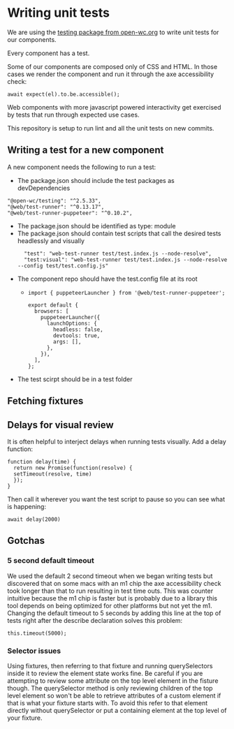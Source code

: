# Writing unit tests

We are using the <a href="https://open-wc.org/docs/testing/testing-package/">testing package from open-wc.org</a> to write unit tests for our components.

Every component has a test. 

Some of our components are composed only of CSS and HTML. In those cases we render the component and run it through the axe accessibility check:

```
await expect(el).to.be.accessible();
```

Web components with more javascript powered interactivity get exercised by tests that run through expected use cases.

This repository is setup to run lint and all the unit tests on new commits.

## Writing a test for a new component

A new component needs the following to run a test:
- The package.json should include the test packages as devDependencies
```
"@open-wc/testing": "^2.5.33",
"@web/test-runner": "^0.13.17",
"@web/test-runner-puppeteer": "^0.10.2",
```
- The package.json should be identified as type: module
- The package.json should contain test scripts that call the desired tests headlessly and visually
  ```
    "test": "web-test-runner test/test.index.js --node-resolve",
    "test:visual": "web-test-runner test/test.index.js --node-resolve --config test/test.config.js"
  ```
- The component repo should have the test.config file at its root
  - ```
    import { puppeteerLauncher } from '@web/test-runner-puppeteer';

    export default {
      browsers: [
        puppeteerLauncher({
          launchOptions: {
            headless: false,
            devtools: true,
            args: [],
          },
        }),
      ],
    };
    ```
- The test scirpt should be in a test folder

## Fetching fixtures

## Delays for visual review

It is often helpful to interject delays when running tests visually. Add a delay function:
```
function delay(time) {
  return new Promise(function(resolve) {
  setTimeout(resolve, time)
  });
}
```

Then call it wherever you want the test script to pause so you can see what is happening:

```
await delay(2000)
```

## Gotchas

### 5 second default timeout

We used the default 2 second timeout when we began writing tests but discovered that on some macs with an m1 chip the axe accessibility check took longer than that to run resulting in test time outs. This was counter intuitive because the m1 chip is faster but is probably due to a library this tool depends on being optimized for other platforms but not yet the m1. Changing the default timeout to 5 seconds by adding this line at the top of tests right after the describe declaration solves this problem:

```
this.timeout(5000);
```

### Selector issues

Using fixtures, then referring to that fixture and running querySelectors inside it to review the element state works fine. Be careful if you are attempting to review some attribute on the top level element in the fisture though. The querySelector method is only reviewing children of the top level element so won't be able to retrieve attributes of a custom element if that is what your fixture starts with. To avoid this refer to that element directly without querySelector or put a containing element at the top level of your fixture.
